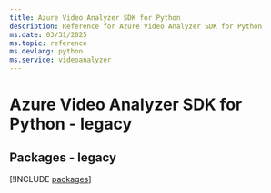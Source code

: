 ```yaml
---
title: Azure Video Analyzer SDK for Python
description: Reference for Azure Video Analyzer SDK for Python
ms.date: 03/31/2025
ms.topic: reference
ms.devlang: python
ms.service: videoanalyzer
---
```

# Azure Video Analyzer SDK for Python - legacy
## Packages - legacy
[!INCLUDE [packages](video-analyzer-index.md)]
